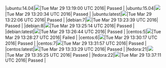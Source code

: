 |ubuntu:14.04|![](https://cdn.rawgit.com/Neilpang/letest/master/status/ubuntu-14.04.svg?1459257540)|Tue Mar 29 13:19:00 UTC 2016| Passed |
|ubuntu:15.04|![](https://cdn.rawgit.com/Neilpang/letest/master/status/ubuntu-15.04.svg?1459257634)|Tue Mar 29 13:20:34 UTC 2016| Passed |
|ubuntu:latest|![](https://cdn.rawgit.com/Neilpang/letest/master/status/ubuntu-latest.svg?1459257726)|Tue Mar 29 13:22:06 UTC 2016| Passed |
|debian:7|![](https://cdn.rawgit.com/Neilpang/letest/master/status/debian-7.svg?1459257819)|Tue Mar 29 13:23:39 UTC 2016| Passed |
|debian:8|![](https://cdn.rawgit.com/Neilpang/letest/master/status/debian-8.svg?1459257914)|Tue Mar 29 13:25:14 UTC 2016| Passed |
|debian:latest|![](https://cdn.rawgit.com/Neilpang/letest/master/status/debian-latest.svg?1459258004)|Tue Mar 29 13:26:44 UTC 2016| Passed |
|centos:5|![](https://cdn.rawgit.com/Neilpang/letest/master/status/centos-5.svg?1459258107)|Tue Mar 29 13:28:27 UTC 2016| Failed |
|centos:6|![](https://cdn.rawgit.com/Neilpang/letest/master/status/centos-6.svg?1459258217)|Tue Mar 29 13:30:17 UTC 2016| Passed |
|centos:7|![](https://cdn.rawgit.com/Neilpang/letest/master/status/centos-7.svg?1459258317)|Tue Mar 29 13:31:57 UTC 2016| Passed |
|centos:latest|![](https://cdn.rawgit.com/Neilpang/letest/master/status/centos-latest.svg?1459258409)|Tue Mar 29 13:33:29 UTC 2016| Passed |
|fedora:21|![](https://cdn.rawgit.com/Neilpang/letest/master/status/fedora-21.svg?1459258525)|Tue Mar 29 13:35:25 UTC 2016| Passed |
|fedora:22|![](https://cdn.rawgit.com/Neilpang/letest/master/status/fedora-22.svg?1459258631)|Tue Mar 29 13:37:11 UTC 2016| Passed |

